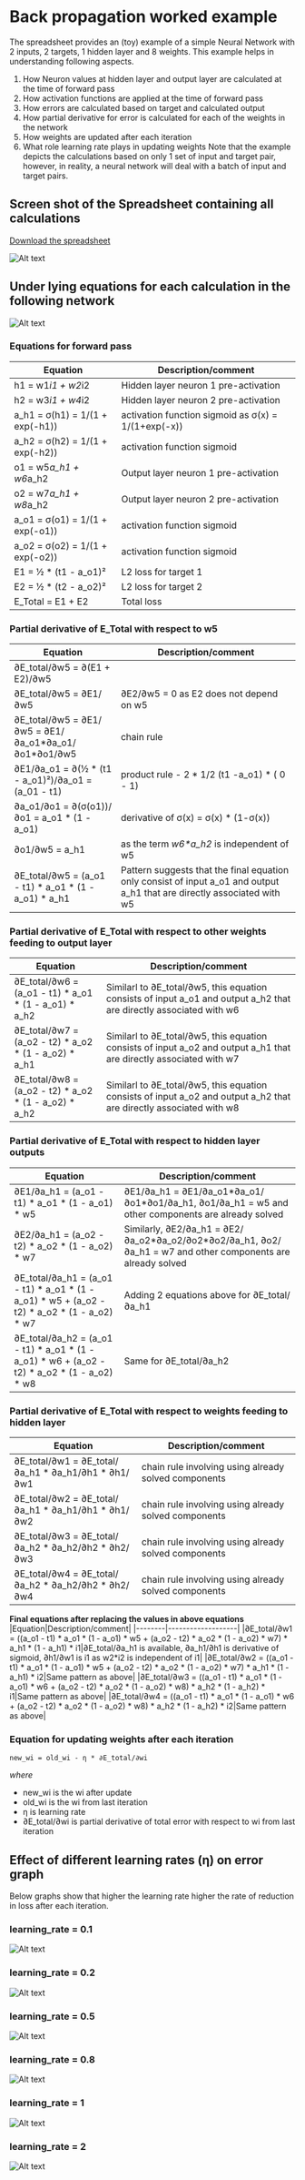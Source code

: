 # Back propagation worked example
The spreadsheet provides an (toy) example of a simple Neural Network with 2 inputs, 2 targets, 1 hidden layer and 8 weights. This example helps in understanding following aspects.
1. How Neuron values at hidden layer and output layer are calculated at the time of forward pass
2. How activation functions are applied at the time of forward pass
3. How errors are calculated based on target and calculated output
4. How partial derivative for error is calculated for each of the weights in the network
5. How weights are updated after each iteration
6. What role learning rate plays in updating weights
Note that the example depicts the calculations based on only 1 set of input and target pair, however, in reality, a neural network will deal with a batch of input and target pairs.
   
## Screen shot of the Spreadsheet containing all calculations 
[Download the spreadsheet](https://github.com/sayanbanerjee32/TSAI_ERAv2_S6/blob/main/S6-Part1/Class%20_BP_File_SayanBanerjee.xlsx)  

![Alt text](Class%20BP%20File_SayanBanerjee.png?raw=true "Back Propagation calculation XLSX screen shot")  

## Under lying equations for each calculation in the following network
![Alt text](network.png?raw=true "model architecture") 
### Equations for forward pass
|Equation|Description/comment|
|--------|-------------------|
|h1 = w1*i1 + w2*i2|Hidden layer neuron 1 pre-activation|
|h2 = w3*i1 + w4*i2|Hidden layer neuron 2 pre-activation| 
|a_h1 = σ(h1) = 1/(1 + exp(-h1))|activation function sigmoid as σ(x) = 1/(1+exp(-x))|
|a_h2 = σ(h2) = 1/(1 + exp(-h2))|activation function sigmoid|	
|o1 = w5*a_h1 + w6*a_h2|Output layer neuron 1 pre-activation|
|o2 = w7*a_h1 + w8*a_h2|Output layer neuron 2 pre-activation|
|a_o1 = σ(o1) = 1/(1 + exp(-o1))|activation function sigmoid|
|a_o2 = σ(o2) =  1/(1 + exp(-o2))|activation function sigmoid|
|E1 = ½ * (t1 - a_o1)²|L2 loss for target 1|
|E2 = ½ * (t2 - a_o2)²|L2 loss for target 2|
|E_Total = E1 + E2|Total loss|

### Partial derivative of E_Total with respect to w5
|Equation|Description/comment|
|--------|-------------------|
|∂E_total/∂w5 = ∂(E1 + E2)/∂w5||
|∂E_total/∂w5 = ∂E1/∂w5|∂E2/∂w5 = 0 as E2 does not depend on w5|
|∂E_total/∂w5 = ∂E1/∂w5 = ∂E1/∂a_o1*∂a_o1/∂o1*∂o1/∂w5|chain rule|
|∂E1/∂a_o1 =  ∂(½ * (t1 - a_o1)²)/∂a_o1 = (a_01 - t1)|product rule - 2 * 1/2 (t1 -a_o1) * ( 0 - 1)|
|∂a_o1/∂o1 =  ∂(σ(o1))/∂o1 = a_o1 * (1 - a_o1)|derivative of σ(x) = σ(x) * (1-σ(x))|
|∂o1/∂w5 = a_h1|as the term _w6*a_h2_ is independent of w5|
|∂E_total/∂w5 = (a_o1 - t1) * a_o1 * (1 - a_o1) *  a_h1|Pattern suggests that the final equation only consist of input a_o1 and output a_h1 that are directly associated with w5|

### Partial derivative of E_Total with respect to other weights feeding to output layer
|Equation|Description/comment|
|--------|-------------------|
|∂E_total/∂w6 = (a_o1 - t1) * a_o1 * (1 - a_o1) *  a_h2|Similarl to ∂E_total/∂w5, this equation consists of input a_o1 and output a_h2 that are directly associated with w6 |
|∂E_total/∂w7 = (a_o2 - t2) * a_o2 * (1 - a_o2) *  a_h1|Similarl to ∂E_total/∂w5, this equation consists of input a_o2 and output a_h1 that are directly associated with w7|
|∂E_total/∂w8 = (a_o2 - t2) * a_o2 * (1 - a_o2) *  a_h2|Similarl to ∂E_total/∂w5, this equation consists of input a_o2 and output a_h2 that are directly associated with w8|

### Partial derivative of E_Total with respect to hidden layer outputs
|Equation|Description/comment|
|--------|-------------------|
|∂E1/∂a_h1 = (a_o1 - t1) * a_o1 * (1 - a_o1) * w5|∂E1/∂a_h1 = ∂E1/∂a_o1*∂a_o1/∂o1*∂o1/∂a_h1, ∂o1/∂a_h1 = w5 and other components are already solved|
|∂E2/∂a_h1 = (a_o2 - t2) * a_o2 * (1 - a_o2) * w7|Similarly, ∂E2/∂a_h1 = ∂E2/∂a_o2*∂a_o2/∂o2*∂o2/∂a_h1, ∂o2/∂a_h1 = w7 and other components are already solved|
|∂E_total/∂a_h1 = (a_o1 - t1) * a_o1 * (1 - a_o1) * w5 +  (a_o2 - t2) * a_o2 * (1 - a_o2) * w7|Adding 2 equations above for ∂E_total/∂a_h1|
|∂E_total/∂a_h2 = (a_o1 - t1) * a_o1 * (1 - a_o1) * w6 +  (a_o2 - t2) * a_o2 * (1 - a_o2) * w8|Same for ∂E_total/∂a_h2|

### Partial derivative of E_Total with respect to weights feeding to hidden layer
|Equation|Description/comment|
|--------|-------------------|
|∂E_total/∂w1 = ∂E_total/∂a_h1 * ∂a_h1/∂h1 * ∂h1/∂w1|chain rule involving using already solved components |
|∂E_total/∂w2 = ∂E_total/∂a_h1 * ∂a_h1/∂h1 * ∂h1/∂w2|chain rule involving using already solved components |
|∂E_total/∂w3 = ∂E_total/∂a_h2 * ∂a_h2/∂h2 * ∂h2/∂w3|chain rule involving using already solved components |
|∂E_total/∂w4 = ∂E_total/∂a_h2 * ∂a_h2/∂h2 * ∂h2/∂w4|chain rule involving using already solved components |

__Final equations after replacing the values in above equations__
|Equation|Description/comment|
|--------|-------------------|
|∂E_total/∂w1 = ((a_o1 - t1) * a_o1 * (1 - a_o1) * w5 +  (a_o2 - t2) * a_o2 * (1 - a_o2) * w7) * a_h1 * (1 - a_h1) * i1|∂E_total/∂a_h1 is available, ∂a_h1/∂h1 is derivative of sigmoid, ∂h1/∂w1 is i1 as w2*i2 is independent of i1|
|∂E_total/∂w2 = ((a_o1 - t1) * a_o1 * (1 - a_o1) * w5 +  (a_o2 - t2) * a_o2 * (1 - a_o2) * w7) * a_h1 * (1 - a_h1) * i2|Same pattern as above|
|∂E_total/∂w3 = ((a_o1 - t1) * a_o1 * (1 - a_o1) * w6 +  (a_o2 - t2) * a_o2 * (1 - a_o2) * w8) * a_h2 * (1 - a_h2) * i1|Same pattern as above|
|∂E_total/∂w4 = ((a_o1 - t1) * a_o1 * (1 - a_o1) * w6 +  (a_o2 - t2) * a_o2 * (1 - a_o2) * w8) * a_h2 * (1 - a_h2) * i2|Same pattern as above|

### Equation for updating weights after each iteration

`new_wi = old_wi - η * ∂E_total/∂wi`  

_where_
- new_wi is the wi after update
- old_wi is the wi from last iteration
- η is learning rate
- ∂E_total/∂wi is partial derivative of total error with respect to wi from last iteration

## Effect of different learning rates (η) on error graph
Below graphs show that higher the learning rate higher the rate of reduction in loss after each iteration.

### learning_rate = 0.1
![Alt text](eta_0_1.png?raw=true "learning_rate = 0.1")  

### learning_rate = 0.2
![Alt text](eta_0_2.png?raw=true "learning_rate = 0.2")  

### learning_rate = 0.5
![Alt text](eta_0_5.png?raw=true "learning_rate = 0.5")  

### learning_rate = 0.8
![Alt text](eta_0_8.png?raw=true "learning_rate = 0.8")  

### learning_rate = 1
![Alt text](eta_1.png?raw=true "learning_rate = 1")  

### learning_rate = 2
![Alt text](eta_2.png?raw=true "learning_rate = 2")  
